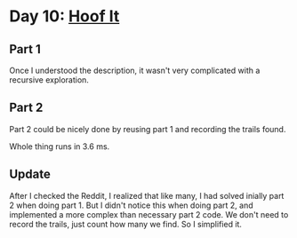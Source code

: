 # Day 10: [Hoof It](https://adventofcode.com/2024/day/10)

## Part 1

Once I understood the description, it wasn't very complicated with a recursive exploration.

## Part 2

Part 2 could be nicely done by reusing part 1 and recording the trails found.

Whole thing runs in 3.6 ms.

## Update

After I checked the Reddit, I realized that like many, I had solved inially part 2 when doing part 1. But I didn't notice this when doing part 2, and implemented a more complex than necessary part 2 code. We don't need to record the trails, just count how many we find. So I simplified it.